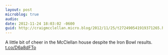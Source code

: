 ```yaml
---
layout: post
microblog: true
audio: 
date: 2012-11-24 18:03:02 -0600
guid: http://craigmcclellan.micro.blog/2012/11/25/t272490541919371265.html
---
```

A little bit of cheer in the McClellan house despite the Iron Bowl results. [t.co/D6a8dFTo](http://t.co/D6a8dFTo)
